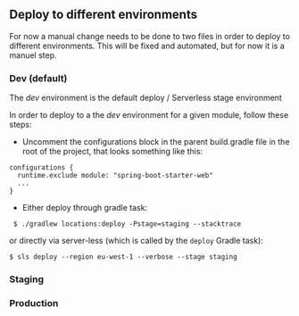 ## Deploy to different environments

For now a manual change needs to be done to two files in order to deploy to different environments.
This will be fixed and automated, but for now it is a manuel step.


### Dev (default)

The _dev_ environment is the default deploy / Serverless stage environment

In order to deploy to a the _dev_ environment for a given module, follow these steps:

-  Uncomment the configurations block in the parent build.gradle file in the root of the project, that looks something like this:

```
configurations {
  runtime.exclude module: "spring-boot-starter-web"
  ...
}
```

- Either deploy through gradle task:

```
 $ ./gradlew locations:deploy -Pstage=staging --stacktrace
```

  or directly via server-less (which is called by the `deploy` Gradle task):

```
$ sls deploy --region eu-west-1 --verbose --stage staging
```

### Staging

### Production